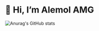 # 👋 Hi, I’m Alemol AMG

![Anurag's GitHub stats](https://github-readme-stats.vercel.app/api?username=alemolamg&show_icons=true)
